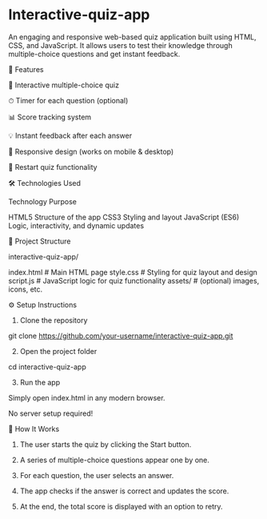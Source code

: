 # Interactive-quiz-app

An engaging and responsive web-based quiz application built using HTML, CSS, and JavaScript.
It allows users to test their knowledge through multiple-choice questions and get instant feedback.

🚀 Features

🎯 Interactive multiple-choice quiz

⏱ Timer for each question (optional)

📊 Score tracking system

💡 Instant feedback after each answer

📱 Responsive design (works on mobile & desktop)

🔁 Restart quiz functionality


🛠 Technologies Used

Technology	Purpose

HTML5	Structure of the app
CSS3	Styling and layout
JavaScript (ES6)	Logic, interactivity, and dynamic updates


📂 Project Structure

interactive-quiz-app/

index.html          # Main HTML page
style.css           # Styling for quiz layout and design
script.js           # JavaScript logic for quiz functionality
 assets/             # (optional) images, icons, etc.


⚙ Setup Instructions

1. Clone the repository

git clone https://github.com/your-username/interactive-quiz-app.git


2. Open the project folder

cd interactive-quiz-app


3. Run the app

Simply open index.html in any modern browser.

No server setup required!

🧩 How It Works

1. The user starts the quiz by clicking the Start button.


2. A series of multiple-choice questions appear one by one.


3. For each question, the user selects an answer.


4. The app checks if the answer is correct and updates the score.


5. At the end, the total score is displayed with an option to retry.




